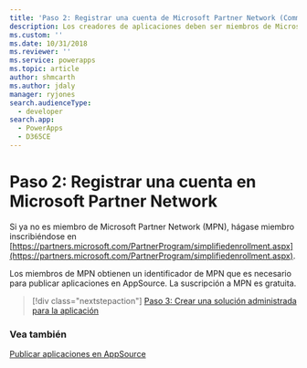 ```yaml
---
title: 'Paso 2: Registrar una cuenta de Microsoft Partner Network (Common Data Service) | Microsoft Docs'
description: Los creadores de aplicaciones deben ser miembros de Microsoft Partner Network (MPN) para poder publicar aplicaciones en AppSource.
ms.custom: ''
ms.date: 10/31/2018
ms.reviewer: ''
ms.service: powerapps
ms.topic: article
author: shmcarth
ms.author: jdaly
manager: ryjones
search.audienceType:
  - developer
search.app:
  - PowerApps
  - D365CE
---
```

# <a name="step-2-register-for-microsoft-partner-network-account"></a>Paso 2: Registrar una cuenta en Microsoft Partner Network

Si ya no es miembro de Microsoft Partner Network (MPN), hágase miembro inscribiéndose en [https://partners.microsoft.com/PartnerProgram/simplifiedenrollment.aspx](https://partners.microsoft.com/PartnerProgram/simplifiedenrollment.aspx).

Los miembros de MPN obtienen un identificador de MPN que es necesario para publicar aplicaciones en AppSource. La suscripción a MPN es gratuita.

> [!div class="nextstepaction"]
> [Paso 3: Crear una solución administrada para la aplicación](create-solution-app-appsource.md)

### <a name="see-also"></a>Vea también 

[Publicar aplicaciones en AppSource](publish-app-appsource.md)
  